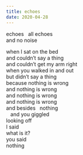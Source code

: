 ```yaml
---
title: echoes
date: 2020-04-28
---
```




echoes&nbsp;&nbsp;&nbsp;all echoes  
and no noise  

when I sat on the bed  
and couldn’t say a thing  
and couldn’t get my arm right  
when you walked in and out  
but didn’t say a thing  
because nothing is wrong  
and nothing is wrong  
and nothing is wrong  
and nothing is wrong  
and besides&nbsp;&nbsp;&nbsp;nothing  
&nbsp;&nbsp;&nbsp;and you giggled  
looking off  
I said  
what is it?  
you said  
nothing  